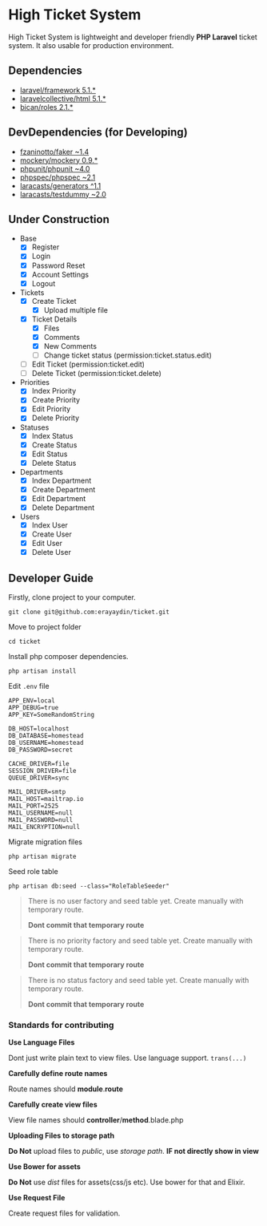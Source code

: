 # High Ticket System

High Ticket System is lightweight and developer friendly **PHP Laravel** ticket system. It also usable for production environment.

## Dependencies

- [laravel/framework 5.1.*](https://packagist.org/packages/laravel/framework)
- [laravelcollective/html 5.1.*](https://packagist.org/packages/laravelcollective/html)
- [bican/roles 2.1.*](https://packagist.org/packages/bican/roles)

## DevDependencies (for Developing)

- [fzaninotto/faker ~1.4](https://packagist.org/packages/fzaninotto/faker)
- [mockery/mockery 0.9.*](https://packagist.org/packages/mockery/mockery)
- [phpunit/phpunit ~4.0](https://packagist.org/packages/phpunit/phpunit)
- [phpspec/phpspec ~2.1](https://packagist.org/packages/phpspec/phpspec)
- [laracasts/generators ^1.1](https://packagist.org/packages/laracasts/generators)
- [laracasts/testdummy ~2.0](https://packagist.org/packages/laracasts/testdummy)

## Under Construction

- Base
  - [x] Register
  - [x] Login
  - [x] Password Reset
  - [x] Account Settings
  - [x] Logout
- Tickets
  - [x] Create Ticket
    - [x] Upload multiple file
  - [x] Ticket Details
    - [x] Files
    - [x] Comments
    - [x] New Comments
    - [ ] Change ticket status (permission:ticket.status.edit)
  - [ ] Edit Ticket (permission:ticket.edit)
  - [ ] Delete Ticket (permission:ticket.delete)
- Priorities
  - [x] Index Priority
  - [x] Create Priority
  - [x] Edit Priority
  - [x] Delete Priority
- Statuses
  - [x] Index Status
  - [x] Create Status
  - [x] Edit Status
  - [x] Delete Status
- Departments
  - [x] Index Department
  - [x] Create Department
  - [x] Edit Department
  - [x] Delete Department
- Users
  - [x] Index User
  - [x] Create User
  - [x] Edit User
  - [x] Delete User

## Developer Guide

Firstly, clone project to your computer.

```
git clone git@github.com:erayaydin/ticket.git
```

Move to project folder

```
cd ticket
```

Install php composer dependencies.

```
php artisan install
```

Edit `.env` file

```
APP_ENV=local
APP_DEBUG=true
APP_KEY=SomeRandomString

DB_HOST=localhost
DB_DATABASE=homestead
DB_USERNAME=homestead
DB_PASSWORD=secret

CACHE_DRIVER=file
SESSION_DRIVER=file
QUEUE_DRIVER=sync

MAIL_DRIVER=smtp
MAIL_HOST=mailtrap.io
MAIL_PORT=2525
MAIL_USERNAME=null
MAIL_PASSWORD=null
MAIL_ENCRYPTION=null
```

Migrate migration files

```
php artisan migrate
```

Seed role table

```
php artisan db:seed --class="RoleTableSeeder"
```

> There is no user factory and seed table yet. Create manually with temporary route.
> 
> **Dont commit that temporary route**

> There is no priority factory and seed table yet. Create manually with temporary route.
> 
> **Dont commit that temporary route**

> There is no status factory and seed table yet. Create manually with temporary route.
>
> **Dont commit that temporary route**

### Standards for contributing

**Use Language Files**

Dont just write plain text to view files. Use language support. `trans(...)`

**Carefully define route names**

Route names should **module**.**route**

**Carefully create view files**

View file names should **controller**/**method**.blade.php

**Uploading Files to storage path**

**Do Not** upload files to *public*, use *storage path*. **IF not directly show in view**

**Use Bower for assets**

**Do Not** use *dist* files for assets(css/js etc). Use bower for that and Elixir.

**Use Request File**

Create request files for validation.